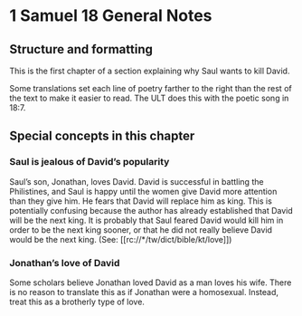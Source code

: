 # 1 Samuel 18 General Notes
## Structure and formatting

This is the first chapter of a section explaining why Saul wants to kill David.

Some translations set each line of poetry farther to the right than the rest of the text to make it easier to read. The ULT does this with the poetic song in 18:7.

## Special concepts in this chapter

### Saul is jealous of David’s popularity
Saul’s son, Jonathan, loves David. David is successful in battling the Philistines, and Saul is happy until the women give David more attention than they give him. He fears that David will replace him as king. This is potentially confusing because the author has already established that David will be the next king. It is probably that Saul feared David would kill him in order to be the next king sooner, or that he did not really believe David would be the next king. (See: [[rc://*/tw/dict/bible/kt/love]])

### Jonathan’s love of David
Some scholars believe Jonathan loved David as a man loves his wife. There is no reason to translate this as if Jonathan were a homosexual. Instead, treat this as a brotherly type of love.